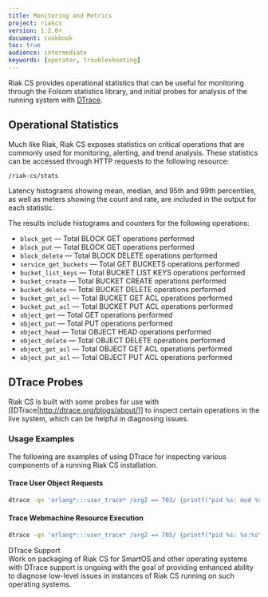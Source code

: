 ```yaml
---
title: Monitoring and Metrics
project: riakcs
version: 1.2.0+
document: cookbook
toc: true
audience: intermediate
keywords: [operator, troubleshooting]
---
```


Riak CS provides operational statistics that can be useful for monitoring through the Folsom statistics library, and initial probes for analysis of the running system with [DTrace](http://dtrace.org/blogs/about/).

## Operational Statistics

Much like Riak, Riak CS exposes statistics on critical operations that are commonly used for monitoring, alerting, and trend analysis. These statistics can be accessed through HTTP requests to the following resource:

```http
/riak-cs/stats
```

Latency histograms showing mean, median, and 95th and 99th percentiles, as well as meters showing the count and rate, are included in the output for each statistic.

The results include histograms and counters for the following operations:

* `block_get` &mdash; Total BLOCK GET operations performed
* `block_put` &mdash; Total BLOCK GET operations performed
* `block_delete` &mdash; Total BLOCK DELETE operations performed
* `service_get_buckets` &mdash; Total GET BUCKETS operations performed
* `bucket_list_keys` &mdash; Total BUCKET LIST KEYS operations performed
* `bucket_create` &mdash; Total BUCKET CREATE operations performed
* `bucket_delete` &mdash; Total BUCKET DELETE operations performed
* `bucket_get_acl` &mdash; Total BUCKET GET ACL operations performed
* `bucket_put_acl` &mdash; Total BUCKET PUT ACL operations performed
* `object_get` &mdash; Total GET operations performed
* `object_put` &mdash; Total PUT operations performed
* `object_head` &mdash; Total OBJECT HEAD operations performed
* `object_delete` &mdash; Total OBJECT DELETE operations performed
* `object_get_acl` &mdash; Total OBJECT GET ACL operations performed
* `object_put_acl` &mdash; Total OBJECT PUT ACL operations performed

## DTrace Probes
Riak CS is built with some probes for use with [[DTrace|http://dtrace.org/blogs/about/]] to inspect certain operations in the live system, which can be helpful in diagnosing issues.

### Usage Examples

The following are examples of using DTrace for inspecting various components of a running Riak CS installation.

#### Trace User Object Requests

```bash
dtrace -qn 'erlang*:::user_trace* /arg2 == 703/ {printf("pid %s: mod %s op %s: user %s bucket/file %s\n", copyinstr(arg0), copyinstr(arg6), copyinstr(arg7), copyinstr(arg8), copyinstr(arg9));}'
```

#### Trace Webmachine Resource Execution

```bash
dtrace -qn 'erlang*:::user_trace* /arg2 == 705/ {printf("pid %s: %s:%s\n", copyinstr(arg0), copyinstr(arg6), copyinstr(arg7));}'
```

<div class="info"><div class="title">DTrace Support</div> Work on packaging of Riak CS for SmartOS and other operating systems with DTrace support is ongoing with the goal of providing enhanced ability to diagnose low-level issues in instances of Riak CS running on such operating systems.</div>
